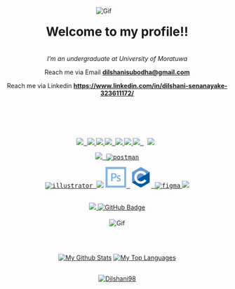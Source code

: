 
<img alt="Gif" align="right" width="300px" height="auto" src="https://media0.giphy.com/media/YnS7j9pwnECXLMrI4t/giphy-preview.webp?cid=95b279448ivmjdo0o2kvmf2s5p2lgwt0h00y6rqppjygq498&rid=giphy-preview.webp&ct=s" height="20px"/>

<h1 align="center"> Welcome to my profile!!</h1>
     
<br/>


<div align ="center"
     
<h> <i>I’m an undergraduate at University of Moratuwa</i> </P>
     
Reach me via Email **dilshanisubodha@gmail.com**
 
Reach me via Linkedin **https://www.linkedin.com/in/dilshani-senanayake-323611172/**          




##
<br/>
<br/>
<br/>
<p align="center"> 
    <a href="https://www.java.com" target="_blank"> <kbd><img src="https://img.icons8.com/color/48/000000/java-coffee-cup-logo.png"/> </kbd></a>
    <a href="https://reactjs.org/" target="_blank"><kbd> <img src="https://img.icons8.com/color/48/000000/react-native.png"/></kbd> </a>
   <a href="" target="_blank"><kbd> <img  src="https://img.icons8.com/color/48/000000/javascript--v1.png"/></kbd> </a>
    <a href="https://www.w3.org/html/" target="_blank"><kbd> <img src="https://img.icons8.com/color/48/000000/html-5.png"/> </kbd></a> 
    <a href="https://www.w3schools.com/css/" target="_blank"><kbd> <img src="https://img.icons8.com/color/48/000000/css3.png"/></kbd> </a> 
    <a href="https://getbootstrap.com" target="_blank"> <kbd> <img src="https://img.icons8.com/color/48/000000/bootstrap.png"/></kbd> </a> 
    <a style="padding-right:8px;" href="https://nodejs.org" target="_blank"><kbd>  <img src="https://img.icons8.com/color/48/000000/nodejs.png"/> </kbd></a> 
    <a style="padding-right:8px;" href="https://www.mysql.com/" target="_blank"><kbd>  <img src="https://img.icons8.com/fluent/50/000000/mysql-logo.png"/></kbd> </a>
     <p align="center">
     <a href="https://firebase.google.com/" target="_blank"> <kbd> <img src="https://img.icons8.com/color/48/000000/firebase.png"/> </kbd></a> 
    <a href="https://postman.com" target="_blank"><kbd>  <img src="https://www.vectorlogo.zone/logos/getpostman/getpostman-icon.svg" alt="postman" width="45" height="45"/></kbd></a>
</p>
     </p>
     <p align="center">
     <a href="https://www.adobe.com/in/products/illustrator.html" target="_blank"><kbd> <img src="https://www.vectorlogo.zone/logos/adobe_illustrator/adobe_illustrator-icon.svg" alt="illustrator" width="48" height="auto"/> </a></kbd>
    <a href="https://git-scm.com/" target="_blank"> <kbd><img src="https://img.icons8.com/color/48/000000/git.png"/></kbd></a> 
     <a href="https://www.photoshop.com/en" target="_blank"><kbd> <img src="https://raw.githubusercontent.com/devicons/devicon/master/icons/photoshop/photoshop-line.svg" alt="photoshop" width="48" height="auto"/> </kbd></a> 
     <a href="https://www.cprogramming.com/" target="_blank"> <kbd><img src="https://raw.githubusercontent.com/devicons/devicon/master/icons/c/c-original.svg" alt="c" width="48" height="auto"/> </kbd></a> 
      <a href="https://www.figma.com/" target="_blank"> <kbd><img src="https://www.vectorlogo.zone/logos/figma/figma-icon.svg" alt="figma" width="48" height="auto"/></kbd> </a>
     <a href="https://www.figma.com/" target="_blank"><kbd><img src="https://img.icons8.com/color/48/000000/django.png" width="48" height="auto"/></kbd> </a>
  </p>


<!-- [![React Badge](https://img.shields.io/badge/-React-61DBFB?style=for-the-badge&labelColor=black&logo=react&logoColor=61DBFB)](#)  [![Javascript Badge](https://img.shields.io/badge/-Javascript-F0DB4F?style=for-the-badge&labelColor=black&logo=javascript&logoColor=F0DB4F)](#) [![Typescript Badge](https://img.shields.io/badge/-Typescript-007acc?style=for-the-badge&labelColor=black&logo=typescript&logoColor=007acc)](#) [![Nodejs Badge](https://img.shields.io/badge/-Nodejs-3C873A?style=for-the-badge&labelColor=black&logo=node.js&logoColor=3C873A)](#) [![GraphQL Badge](https://img.shields.io/badge/-GraphQl-e535ab?style=for-the-badge&labelColor=black&logo=node.js&logoColor=e535ab)](#) -->
<br/>



<a href="https://github.com/Meghna-DAS/github-profile-views-counter">
    <img src="https://komarev.com/ghpvc/?username=Dilshani98">
</a>
<a href="https://github.com/Dilshani98?tab=followers"><img src="https://img.shields.io/github/followers/Dilshani98?label=Followers&style=social" alt="GitHub Badge"></a>

<!-- <p align="center bottom"><code>Profile views:</code></p>
  

<p align="center"><img src="https://profile-counter.glitch.me/{Dilshani98}/count.svg" width="150" alt="Dilshani98 :: Visitor's Count" /></p> -->

</br>
</br>
<span>
<!--      <img alt="Gif" align="center" width="100" height="auto" src="https://c.tenor.com/Mp3ojqqwUKIAAAAi/sadwalkaway-arthurfist.gif" height="20px"/> -->
     <img alt="Gif" align="center" width="100" height="auto" src="https://c.tenor.com/Mp3ojqqwUKIAAAAi/sadwalkaway-arthurfist.gif" height="20px" padding="10"/>
<p align="center">
    <a href="https://github.com/Dilshani98/github-readme-streak-stats">
        <img title="🔥 Get streak stats for your profile at git.io/streak-stats" alt="" src="https://github-readme-streak-stats.herokuapp.com/?user=Dilshani98&theme=black-ice&hide_border=true&stroke=0000&background=060A0CD0"/>
    </a>
</p>
     </span>


  <br/>
    <a href="https://github.com/Dilshani98/github-readme-stats"><img alt="My Github Stats" src="https://github-readme-stats.vercel.app/api?username=Dilshani98&show_icons=true&count_private=true&theme=react&hide_border=true&bg_color=0D1117" /></a>
  <a href="https://github.com/Dilshani98/github-readme-stats"><img alt="My Top Languages" src="https://github-readme-stats.vercel.app/api/top-langs/?username=Dilshani98&langs_count=8&count_private=true&layout=compact&theme=react&hide_border=true&bg_color=0D1117" /></a>
  <br/>
  


<br/>

<p align="center" ><a href="https://github.com/ryo-ma/github-profile-trophy"><img src="https://github-profile-trophy.vercel.app/?username=Dilshani98&&count_private=true&no-bg-true&theme=darkhub" alt="Dilshani98"/></a></p>

<br/>









